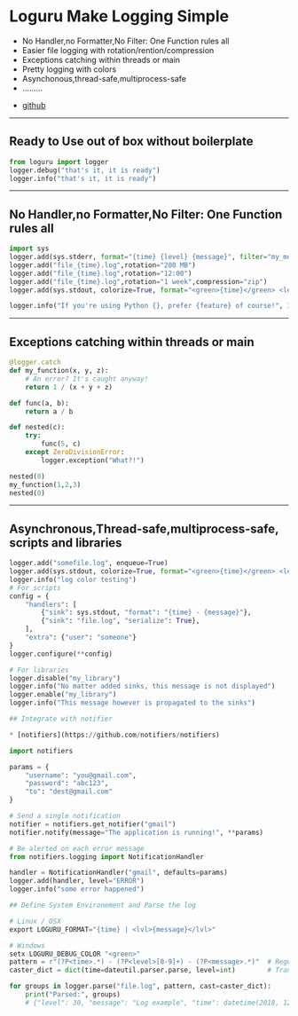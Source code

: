 # Loguru Make Logging Simple

- No Handler,no Formatter,No Filter: One Function rules all
- Easier file logging with rotation/rention/compression
- Exceptions catching within threads or main
- Pretty logging with colors 
- Asynchonous,thread-safe,multiprocess-safe
- .........

* [github](https://github.com/Delgan/loguru#ready-to-use-out-of-the-box-without-boilerplate)
---

## Ready to Use out of box without boilerplate

```python
from loguru import logger
logger.debug("that's it, it is ready")
logger.info("that's it, it is ready")
```
---

## No Handler,no Formatter,No Filter: One Function rules all

```python
import sys
logger.add(sys.stderr, format="{time} {level} {message}", filter="my_module", level="INFO")
logger.add("file_{time}.log",rotation="200 MB")
logger.add("file_{time}.log",rotation="12:00")
logger.add("file_{time}.log",rotation="1 week",compression="zip")
logger.add(sys.stdout, colorize=True, format="<green>{time}</green> <level>{message}</level>")
```

```python
logger.info("If you're using Python {}, prefer {feature} of course!", 3.6, feature="f-strings")
```
---

## Exceptions catching within threads or main

```python
@logger.catch
def my_function(x, y, z):
    # An error? It's caught anyway!
    return 1 / (x + y + z)

def func(a, b):
    return a / b

def nested(c):
    try:
        func(5, c)
    except ZeroDivisionError:
        logger.exception("What?!")

nested(0)
my_function(1,2,3)
nested(0)
```
---

## Asynchronous,Thread-safe,multiprocess-safe, scripts and libraries

```python
logger.add("somefile.log", enqueue=True)
logger.add(sys.stdout, colorize=True, format="<green>{time}</green> <level>{message}</level>")
logger.info("log color testing")
# For scripts
config = {
    "handlers": [
        {"sink": sys.stdout, "format": "{time} - {message}"},
        {"sink": "file.log", "serialize": True},
    ],
    "extra": {"user": "someone"}
}
logger.configure(**config)

# For libraries
logger.disable("my_library")
logger.info("No matter added sinks, this message is not displayed")
logger.enable("my_library")
logger.info("This message however is propagated to the sinks")
```

```python
## Integrate with notifier 

* [notifiers](https://github.com/notifiers/notifiers)
```

```python
import notifiers

params = {
    "username": "you@gmail.com",
    "password": "abc123",
    "to": "dest@gmail.com"
}

# Send a single notification
notifier = notifiers.get_notifier("gmail")
notifier.notify(message="The application is running!", **params)

# Be alerted on each error message
from notifiers.logging import NotificationHandler

handler = NotificationHandler("gmail", defaults=params)
logger.add(handler, level="ERROR")
logger.info("some error happened")
```

```python
## Define System Environement and Parse the log
```

```python
# Linux / OSX
export LOGURU_FORMAT="{time} | <lvl>{message}</lvl>"

# Windows
setx LOGURU_DEBUG_COLOR "<green>"
pattern = r"(?P<time>.*) - (?P<level>[0-9]+) - (?P<message>.*)"  # Regex with named groups
caster_dict = dict(time=dateutil.parser.parse, level=int)        # Transform matching groups

for groups in logger.parse("file.log", pattern, cast=caster_dict):
    print("Parsed:", groups)
    # {"level": 30, "message": "Log example", "time": datetime(2018, 12, 09, 11, 23, 55)}
```
